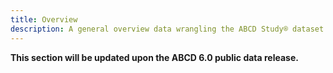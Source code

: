 ```yaml
---
title: Overview
description: A general overview data wrangling the ABCD Study® dataset.
---
```


**This section will be updated upon the ABCD 6.0 public data release.**




